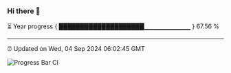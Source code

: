 ### Hi there 👋

⏳ Year progress { ████████████████████▁▁▁▁▁▁▁▁▁▁ } 67.56 %

---

⏰ Updated on Wed, 04 Sep 2024 06:02:45 GMT

![Progress Bar CI](https://github.com/EinsPommes/EinsPommes/blob/main/.github/workflows/main.yml)
